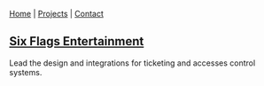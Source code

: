﻿[Home](/) | [Projects](/projects) | [Contact](/contact)

## <a href="https://sixflags.com/overtexas/store/tickets" target="_blank">Six Flags Entertainment</a>
Lead the design and integrations for ticketing and accesses control systems.